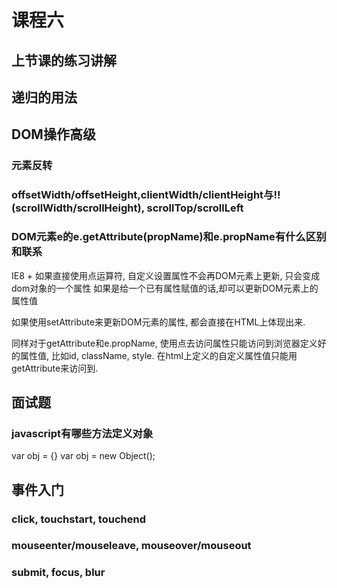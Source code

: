 课程六
=============

## 上节课的练习讲解

## 递归的用法

## DOM操作高级

### 元素反转
### offsetWidth/offsetHeight,clientWidth/clientHeight与!!(scrollWidth/scrollHeight), scrollTop/scrollLeft

### DOM元素e的e.getAttribute(propName)和e.propName有什么区别和联系
IE8 +
如果直接使用点运算符, 自定义设置属性不会再DOM元素上更新, 只会变成dom对象的一个属性
如果是给一个已有属性赋值的话,却可以更新DOM元素上的属性值

如果使用setAttribute来更新DOM元素的属性, 都会直接在HTML上体现出来.

同样对于getAttribute和e.propName, 使用点去访问属性只能访问到浏览器定义好的属性值, 比如id, className, style. 在html上定义的自定义属性值只能用getAttribute来访问到.

## 面试题

### javascript有哪些方法定义对象
var obj = {}
var obj = new Object();

## 事件入门

### click, touchstart, touchend
### mouseenter/mouseleave, mouseover/mouseout
### submit, focus, blur
